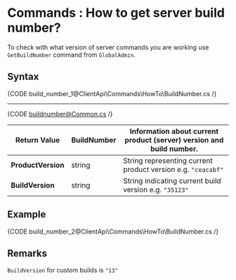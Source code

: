 # Commands : How to get server build number?

To check with what version of server commands you are working use `GetBuildNumber` command from `GlobalAdmin`.

## Syntax

{CODE build_number_1@ClientApi\Commands\HowTo\BuildNumber.cs /}

<hr />

{CODE buildnumber@Common.cs /}

| Return Value | BuildNumber | Information about current product (server) version and build number. |
| ------------- | ------------- | ----- |
| **ProductVersion** | string | String representing current product version e.g. `"ceacabf"` |
| **BuildVersion** | string | String indicating current build version e.g. `"35123"` |

## Example

{CODE build_number_2@ClientApi\Commands\HowTo\BuildNumber.cs /}

## Remarks

`BuildVersion` for custom builds is `"13"`
